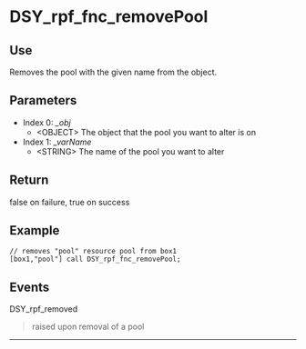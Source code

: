 # DSY_rpf_fnc_removePool

## Use

Removes the pool with the given name from the object.

## Parameters
- Index 0: *_obj*
    - \<OBJECT\> The object that the pool you want to alter is on
- Index 1: *_varName*
    - \<STRING\> The name of the pool you want to alter

## Return

false on failure, true on success

## Example

    // removes "pool" resource pool from box1
    [box1,"pool"] call DSY_rpf_fnc_removePool;

## Events

DSY_rpf_removed
> raised upon removal of a pool

***